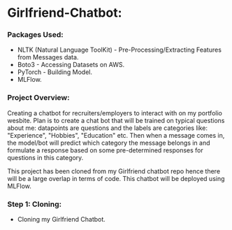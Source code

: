 # Girlfriend-Chatbot:

### Packages Used: 

- NLTK (Natural Language ToolKit) - Pre-Processing/Extracting Features from Messages data.
- Boto3 - Accessing Datasets on AWS. 
- PyTorch - Building Model.
- MLFlow. 

### Project Overview: 

Creating a chatbot for recruiters/employers to interact with on my portfolio wesbite. Plan is to create a chat bot that will be trained on typical questions about me: datapoints are questions and the labels are categories like: "Experience", "Hobbies", "Education" etc. Then when a message comes in, the model/bot will predict which category the message belongs in and formulate a response based on some pre-determined responses for questions in this category.

This project has been cloned from my Girlfriend chatbot repo hence there will be a large overlap in terms of code. This chatbot will be deployed using MLFlow.

### Step 1: Cloning:
- Cloning my Girlfriend Chatbot. 